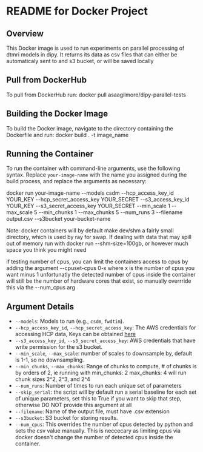 # README for Docker Project

## Overview
This Docker image is used to run experiments on parallel processing of dtmri models in dipy. It returns its data as csv files that can either be automaticaly sent to and s3 bucket, or will be saved locally

## Pull from DockerHub
To pull from DockerHub run:
docker pull asaagilmore/dipy-parallel-tests

## Building the Docker Image
To build the Docker image, navigate to the directory containing the Dockerfile and run:
docker build . -t image_name


## Running the Container
To run the container with command-line arguments, use the following syntax. Replace `your-image-name` with the name you assigned during the build process, and replace the arguments as necessary:

docker run your-image-name --models csdm --hcp_access_key_id YOUR_KEY --hcp_secret_access_key YOUR_SECRET --s3_access_key_id YOUR_KEY --s3_secret_access_key YOUR_SECRET --min_scale 1 --max_scale 5 --min_chunks 1 --max_chunks 5 --num_runs 3 --filename output.csv --s3bucket your-bucket-name

Note: docker containers will by default make dev/shm a fairly small directory, which is used by ray for swap. If dealing with data that may spill out of memory run with docker run --shm-size=100gb, or however much space you think you might need

if testing number of cpus, you can limit the containers access to cpus by adding the argument --cpuset-cpus 0-x where x is the number of cpus you want minus 1
unfortunatly the detected number of cpus inside the container will still be the number of hardware cores that exist, so manually overrride this via the --num_cpus arg

## Argument Details
- `--models`: Models to run (e.g., `csdm`, `fwdtim`).
- `--hcp_access_key_id`, `--hcp_secret_access_key`: The AWS credentials for accessing HCP data, Keys can be obtained [here](https://db.humanconnectome.org/)
- `--s3_access_key_id`, `--s3_secret_access_key`: AWS credentials that have write permission for the s3 bucket.
- `--min_scale`, `--max_scale`: number of scales to downsample by, default is 1-1, so no downsampling.
- `--min_chunks`, `--max_chunks`: Range of chunks to compute, # of chunks is by orders of 2, ie running with min_chunks: 2 max_chunks: 4 will run chunk sizes 2^2, 2^3, and 2^4
- `--num_runs`: Number of times to run each unique set of parameters
- `--skip_serial`: the script will by default run a serial baseline for each set of unique parameters, set this to True if you want to skip that step, otherwise DO NOT provide this argument at all
- `--filename`: Name of the output file, must have .csv extension
- `--s3bucket`: S3 bucket for storing results.
- `--num_cpus`: This overrides the number of cpus detected by python and sets the csv value manually. This is neccecary as limiting cpus via docker doesn't change the number of detected cpus inside the container.